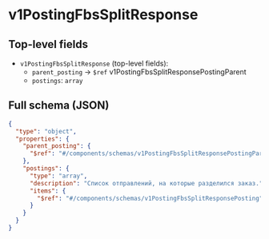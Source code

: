 # v1PostingFbsSplitResponse

## Top-level fields
- `v1PostingFbsSplitResponse` (top-level fields):
  - `parent_posting` → `$ref` v1PostingFbsSplitResponsePostingParent
  - `postings`: `array`

## Full schema (JSON)
```json
{
  "type": "object",
  "properties": {
    "parent_posting": {
      "$ref": "#/components/schemas/v1PostingFbsSplitResponsePostingParent"
    },
    "postings": {
      "type": "array",
      "description": "Список отправлений, на которые разделился заказ.",
      "items": {
        "$ref": "#/components/schemas/v1PostingFbsSplitResponsePosting"
      }
    }
  }
}
```
